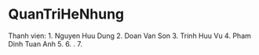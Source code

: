 # QuanTriHeNhung
Thanh vien:
	1. Nguyen Huu Dung 
	2. Doan Van Son
	3. Trinh Huu Vu
	4. Pham Dinh Tuan Anh
	5.
	6.
.
7.